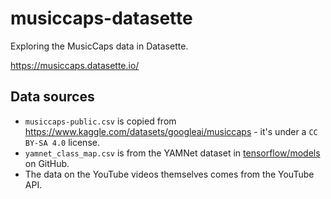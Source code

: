 # musiccaps-datasette

Exploring the MusicCaps data in Datasette.

https://musiccaps.datasette.io/

## Data sources

- `musiccaps-public.csv` is copied from https://www.kaggle.com/datasets/googleai/musiccaps - it's under a `CC BY-SA 4.0` license.
- `yamnet_class_map.csv` is from the YAMNet dataset in [tensorflow/models](https://github.com/tensorflow/models/tree/master/research/audioset/yamnet) on GitHub.
- The data on the YouTube videos themselves comes from the YouTube API.
